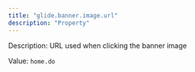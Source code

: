 ```yaml
---
title: "glide.banner.image.url"
description: "Property"
---
```


Description: URL used when clicking the banner image

Value: `home.do`